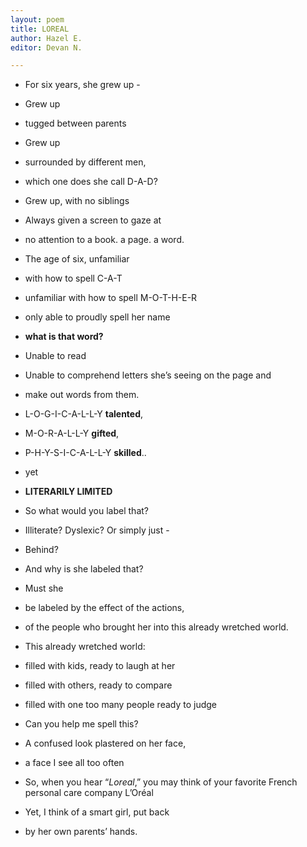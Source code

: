 ```yaml
---
layout: poem
title: LOREAL
author: Hazel E.
editor: Devan N.

---
```

* For six years, she grew up -

* Grew up
* tugged between parents
* Grew up
* surrounded by different men,
* which one does she call D-A-D?
* Grew up, with no siblings
* Always given a screen to gaze at

* no attention to a book. a page. a word.

* The age of six, unfamiliar
* with how to spell C-A-T
* unfamiliar with how to spell M-O-T-H-E-R
* only able to proudly spell her name

* **what is that word?**

* Unable to read
* Unable to comprehend letters she’s seeing on the page and

* make out words from them.
* L-O-G-I-C-A-L-L-Y **talented**,
* M-O-R-A-L-L-Y **gifted**,
* P-H-Y-S-I-C-A-L-L-Y **skilled**..

* yet

* **LITERARILY LIMITED**
* So what would you label that?

* Illiterate? Dyslexic? Or simply just -
* Behind?

* And why is she labeled that?
* Must she
* be labeled by the effect of the actions,
* of the people who brought her into this already wretched world.

* This already wretched world:
* filled with kids, ready to laugh at her
* filled with others, ready to compare
* filled with one too many people ready to judge

* Can you help me spell this?
* A confused look plastered on her face,
* a face I see all too often

* So, when you hear “_Loreal_,” you may think of your favorite French personal care company L’Oréal
* Yet, I think of a smart girl, put back

* by her own parents’ hands.